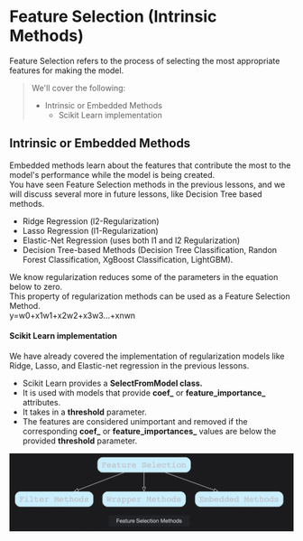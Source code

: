# Feature Selection (Intrinsic Methods)

Feature Selection refers to the process of selecting the most appropriate features for making the model.

> We'll cover the following:
>
> - Intrinsic or Embedded Methods
>   - Scikit Learn implementation

## Intrinsic or Embedded Methods

Embedded methods learn about the features that contribute the most to the model's performance while the model is being created.  
 You have seen Feature Selection methods in the previous lessons, and we will discuss several more in future lessons, like Decision Tree based methods.

- Ridge Regression (l2-Regularization)
- Lasso Regression (l1-Regularization)
- Elastic-Net Regression (uses both l1 and l2 Regularization)
- Decision Tree-based Methods (Decision Tree Classification, Randon Forest Classification, XgBoost Classification, LightGBM).

We know regularization reduces some of the parameters in the equation below to zero.  
This property of regularization methods can be used as a Feature Selection Method.  
 y=w0+x1w1+x2w2+x3w3...+xnwn
​

#### Scikit Learn implementation

We have already covered the implementation of regularization models like Ridge, Lasso, and Elastic-net regression in the previous lessons.

- Scikit Learn provides a **SelectFromModel class.**
- It is used with models that provide **coef\_** or **feature_importance\_** attributes.
- It takes in a **threshold** parameter.
- The features are considered unimportant and removed if the corresponding **coef\_** or **feature_importances\_** values are below the provided **threshold** parameter.

![feature selection methods](./images/16-1-feature-selection-methods.png)
